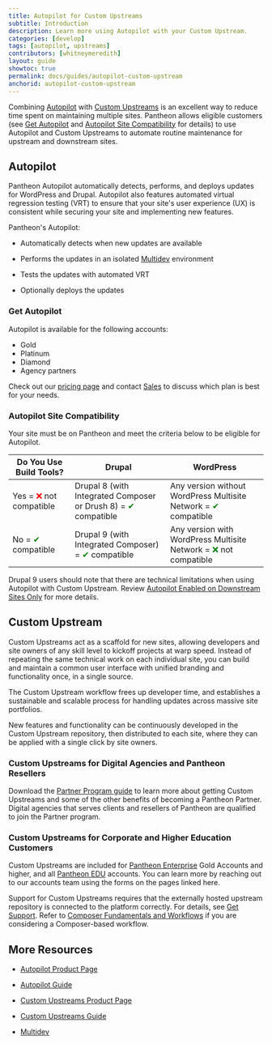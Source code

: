 ```yaml
---
title: Autopilot for Custom Upstreams
subtitle: Introduction
description: Learn more using Autopilot with your Custom Upstream.
categories: [develop]
tags: [autopilot, upstreams]
contributors: [whitneymeredith]
layout: guide
showtoc: true
permalink: docs/guides/autopilot-custom-upstream
anchorid: autopilot-custom-upstream
---
```


Combining [Autopilot](/guides/autopilot) with [Custom Upstreams](/guides/custom-upstream) is an excellent way to reduce time spent on maintaining multiple sites. Pantheon allows eligible customers (see [Get Autopilot](#get-autopilot) and [Autopilot Site Compatibility](#autopilot-site-compatibility) for details) to use Autopilot and Custom Upstreams to automate routine maintenance for upstream and downstream sites.

## Autopilot

Pantheon Autopilot automatically detects, performs, and deploys updates for WordPress and Drupal. Autopilot also features automated virtual regression testing (VRT) to ensure that your site's user experience (UX) is consistent while securing your site and implementing new features.

Pantheon's Autopilot:

- Automatically detects when new updates are available

- Performs the updates in an isolated [Multidev](/multidev) environment

- Tests the updates with automated VRT

- Optionally deploys the updates

### Get Autopilot

Autopilot is available for the following accounts:

 - Gold
 - Platinum
 - Diamond
 - Agency partners

Check out our [pricing page](https://pantheon.io/pricing?docs) and contact [Sales](https://pantheon.io/earlyaccess/autopilot?docs) to discuss which plan is best for your needs.

### Autopilot Site Compatibility

Your site must be on Pantheon and meet the criteria below to be eligible for Autopilot. 

| Do You Use Build Tools? |Drupal                                                                 | WordPress                                                             |
-----------------------------------------------|------------------------------------------------------------------------|-----------------------------------------------------------------------|
| Yes = <span style = "color :red " > ❌  </span > not compatible | Drupal 8 (with Integrated Composer or Drush 8) =  <span style = "color:green" > ✔ </span > compatible | Any version without WordPress Multisite Network = <span style = "color:green" > ✔ </span > compatible|
| No =  <span style = "color:green" > ✔  </span > compatible | Drupal 9 (with Integrated Composer) = <span style = "color:green" > ✔ </span > compatible                     | Any version with WordPress Multisite Network = <span style = "color:green" > ❌  </span > not compatible | 

Drupal 9 users should note that there are technical limitations when using Autopilot with Custom Upstream. Review [Autopilot Enabled on Downstream Sites Only](/guides/autopilot-custom-upstream/autopilot-custom-upstream-config#autopilot-enabled-on-downstream-sites-only) for more details.

## Custom Upstream

Custom Upstreams act as a scaffold for new sites, allowing developers and site owners of any skill level to kickoff projects at warp speed.
Instead of repeating the same technical work on each individual site, you can build and maintain a common user interface with unified branding and functionality once, in a single source.

The Custom Upstream workflow frees up developer time, and establishes a sustainable and scalable process for handling updates across massive site portfolios.

New features and functionality can be continuously developed in the Custom Upstream repository, then distributed to each site, where they can be applied with a single click by site owners.

### Custom Upstreams for Digital Agencies and Pantheon Resellers

Download the [Partner Program guide](https://pantheon.io/resources/pantheon-partner-program-guide?docs) to learn more about getting Custom Upstreams and some of the other benefits of becoming a Pantheon Partner. Digital agencies that serves clients and resellers of Pantheon are qualified to join the Partner program.

### Custom Upstreams for Corporate and Higher Education Customers 

Custom Upstreams are included for [Pantheon Enterprise](https://pantheon.io/pantheon-enterprise) Gold Accounts and higher, and all [Pantheon EDU](https://pantheon.io/edu) accounts. You can learn more by reaching out to our accounts team using the forms on the pages linked here.

<Alert title="Note" type="info">

Support for Custom Upstreams requires that the externally hosted upstream repository is connected to the platform correctly. For details, see [Get Support](/guides/support/#custom-upstreams). Refer to [Composer Fundamentals and Workflows](/guides/composer) if you are considering a Composer-based workflow.

</Alert>

## More Resources

- [Autopilot Product Page](https://pantheon.io/autopilot?docs)

- [Autopilot Guide](/guides/autopilot/)

- [Custom Upstreams Product Page](https://pantheon.io/upstreams)

- [Custom Upstreams Guide](/guides/custom-upstream)

- [Multidev](/multidev)

